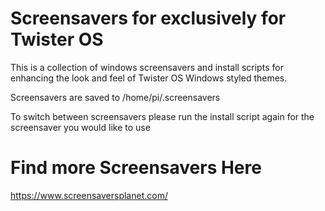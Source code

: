 # Screensavers for exclusively for Twister OS
This is a collection of windows screensavers and install scripts for enhancing the look and feel of Twister OS Windows styled themes.

Screensavers are saved to /home/pi/.screensavers

To switch between screensavers please run the install script again for the screensaver you would like to use

# Find more Screensavers Here
https://www.screensaversplanet.com/

